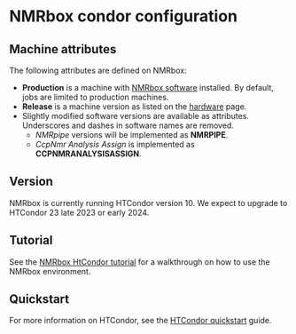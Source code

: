# NMRbox condor configuration 

## Machine attributes

The following attributes are defined on NMRbox:
- **Production** is a machine with [NMRbox software](https://nmrbox.nmrhub.org/software) installed. By default, jobs are 
   limited to production machines.
- **Release** is a machine version as listed on the [hardware](https://nmrbox.nmrhub.org/hardware) page.
- Slightly modified software versions are available as attributes. Underscores and dashes in software names
  are removed.
    - *NMRpipe* versions will be implemented as **NMRPIPE**.
    - *CcpNmr Analysis Assign* is implemented as **CCPNMRANALYSISASSIGN**. 

## Version
NMRbox is currently running HTCondor version 10. We expect to upgrade to HTCondor 23 late 2023 or early 2024.

## Tutorial
See the [NMRbox HtCondor tutorial](https://github.com/NMRbox/htcondor-tutorial) for a walkthrough on how to
use the NMRbox environment.

## Quickstart
For more information on HTCondor, see 
the [HTCondor quickstart](https://htcondor.readthedocs.io/en/latest/users-manual/quick-start-guide.html" )
guide.

